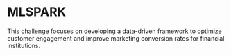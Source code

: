 # MLSPARK
This challenge focuses on developing a data-driven framework to optimize customer engagement and improve marketing conversion rates for financial institutions.
